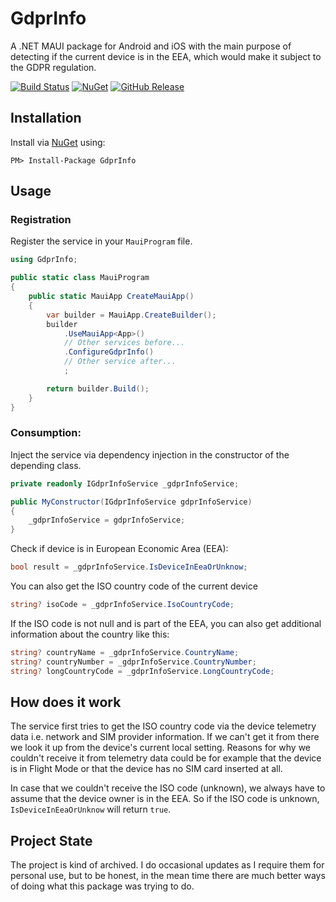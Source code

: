 # GdprInfo

A .NET MAUI package for Android and iOS with the main purpose of detecting if the current device is in the EEA, which would make it subject to the GDPR regulation. 

[![Build Status](https://dev.azure.com/griesingersoftware/GDPRInfo%20Plugin/_apis/build/status/GdprInfo%20CI?branchName=master)](https://dev.azure.com/griesingersoftware/GDPRInfo%20Plugin/_build/latest?definitionId=34&branchName=master)
[![NuGet](https://badgen.net/nuget/v/GdprInfo)](https://www.nuget.org/packages/GdprInfo)
[![GitHub Release](https://badgen.net/github/release/griesoft/gdprinfo)](https://github.com/griesoft/gdprinfo/releases)

## Installation

Install via [NuGet](https://www.nuget.org/packages/GdprInfo/) using:

``PM> Install-Package GdprInfo``

## Usage

### Registration
Register the service in your `MauiProgram` file.

```csharp
using GdprInfo;

public static class MauiProgram
{
    public static MauiApp CreateMauiApp()
    {
        var builder = MauiApp.CreateBuilder();
        builder
            .UseMauiApp<App>()
            // Other services before...
            .ConfigureGdprInfo()
            // Other service after...
            ;

        return builder.Build();
    }
}
```

### Consumption:

Inject the service via dependency injection in the constructor of the depending class.

```csharp
private readonly IGdprInfoService _gdprInfoService;

public MyConstructor(IGdprInfoService gdprInfoService)
{
    _gdprInfoService = gdprInfoService;
}
```

Check if device is in European Economic Area (EEA):

```csharp
bool result = _gdprInfoService.IsDeviceInEeaOrUnknow;
```

You can also get the ISO country code of the current device
```csharp
string? isoCode = _gdprInfoService.IsoCountryCode;
```
If the ISO code is not null and is part of the EEA, you can also get additional information about the country like this:
```csharp
string? countryName = _gdprInfoService.CountryName;
string? countryNumber = _gdprInfoService.CountryNumber;
string? longCountryCode = _gdprInfoService.LongCountryCode;
```

## How does it work

The service first tries to get the ISO country code via the device telemetry data i.e. network and SIM provider information. If we can't get it from there we look it up from the device's current local setting. Reasons for why we couldn't receive it from telemetry data could be for example that the device is in Flight Mode or that the device has no SIM card inserted at all.

In case that we couldn't receive the ISO code (unknown), we always have to assume that the device owner is in the EEA. So if the ISO code is unknown, ``IsDeviceInEeaOrUnknow`` will return ``true``.

## Project State

The project is kind of archived. I do occasional updates as I require them for personal use, but to be honest, in the mean time there are much better ways of doing what this package was trying to do.
